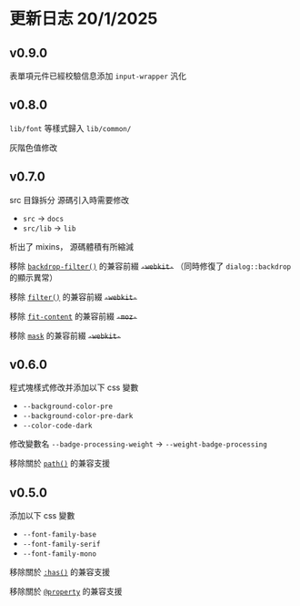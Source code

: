 # 更新日志 20/1/2025

## v0.9.0

表單項元件已經校驗信息添加 `input-wrapper` 汎化

## v0.8.0

`lib/font` 等樣式歸入 `lib/common/`

灰階色值修改

## v0.7.0

src 目錄拆分 源碼引入時需要修改

-   `src` -> `docs`
-   `src/lib` -> `lib`

析出了 mixins， 源碼體積有所縮減

移除 [`backdrop-filter()`](https://developer.mozilla.org/en-US/docs/Web/CSS/backdrop-filter) 的兼容前綴 ~~`-webkit-`~~ （同時修復了 `dialog::backdrop` 的顯示異常）

移除 [`filter()`](https://developer.mozilla.org/en-US/docs/Web/CSS/filter) 的兼容前綴 ~~`-webkit-`~~

移除 [`fit-content`](https://developer.mozilla.org/en-US/docs/Web/CSS/fit-content) 的兼容前綴 ~~`-moz-`~~

移除 [`mask`](https://developer.mozilla.org/en-US/docs/Web/CSS/mask) 的兼容前綴 ~~`-webkit-`~~

## v0.6.0

程式塊樣式修改并添加以下 css 變數

-   `--background-color-pre`
-   `--background-color-pre-dark`
-   `--color-code-dark`

修改變數名 `--badge-processing-weight` → `--weight-badge-processing`

移除關於 [`path()`](https://developer.mozilla.org/en-US/docs/Web/CSS/basic-shape/path) 的兼容支援

## v0.5.0

添加以下 css 變數

-   `--font-family-base`
-   `--font-family-serif`
-   `--font-family-mono`

移除關於 [`:has()`](https://developer.mozilla.org/en-US/docs/Web/CSS/:has) 的兼容支援

移除關於 [`@property`](https://developer.mozilla.org/en-US/docs/Web/CSS/@property) 的兼容支援
